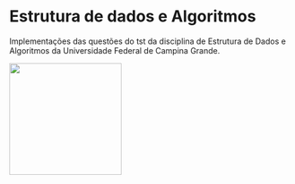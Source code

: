 # Estrutura de dados e Algoritmos 

Implementações das questões do tst da disciplina de Estrutura de Dados e Algoritmos da Universidade Federal de Campina Grande.

<img src="https://www.gamereporter.com.br/wp-content/uploads/2015/03/estrutura-de-dados-com-jogos.jpg" widht="200" height="200">
